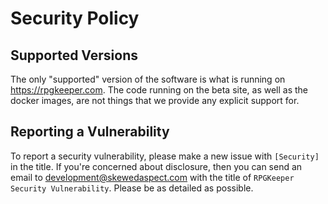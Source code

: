 # Security Policy

## Supported Versions

The only "supported" version of the software is what is running on 
https://rpgkeeper.com. The code running on the beta site, as well as the 
docker images, are not things that we provide any explicit support for.

## Reporting a Vulnerability

To report a security vulnerability, please make a new issue with 
`[Security]` in the title. If you're concerned about disclosure, then
you can send an email to development@skewedaspect.com with the title 
of `RPGKeeper Security Vulnerability`. Please be as detailed as possible.
